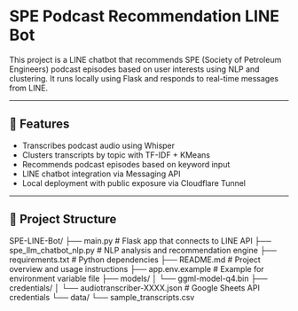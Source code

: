 # SPE Podcast Recommendation LINE Bot

This project is a LINE chatbot that recommends SPE (Society of Petroleum Engineers) podcast episodes based on user interests using NLP and clustering. It runs locally using Flask and responds to real-time messages from LINE.

---

## 📌 Features
- Transcribes podcast audio using Whisper
- Clusters transcripts by topic with TF-IDF + KMeans
- Recommends podcast episodes based on keyword input
- LINE chatbot integration via Messaging API
- Local deployment with public exposure via Cloudflare Tunnel

---

## 📁 Project Structure
SPE-LINE-Bot/
├── main.py # Flask app that connects to LINE API
├── spe_llm_chatbot_nlp.py # NLP analysis and recommendation engine
├── requirements.txt # Python dependencies
├── README.md # Project overview and usage instructions
├── app.env.example # Example for environment variable file
├── models/
│ └── ggml-model-q4.bin 
├── credentials/
│ └── audiotranscriber-XXXX.json # Google Sheets API credentials
└── data/
└── sample_transcripts.csv 
